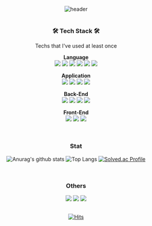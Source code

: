 <div align="center">
  
![header](https://capsule-render.vercel.app/api?type=waving&height=200&text=WorldOneTop!&fontAlign=70&fontAlignY=40&color=gradient)
<br>
<br>

<h3>🛠 Tech Stack 🛠</h3>
  Techs that I've used at least once<br>
  
  
  <b>Language</b><br>
  <img src="https://img.shields.io/badge/Kotlin-7F52FF?style=flat-square&logo=C%2B%2B&logoColor=white"/>
  <img src="https://img.shields.io/badge/Java-007396?style=flat-square&logo=Java&logoColor=white"/> 
  <img src="https://img.shields.io/badge/Python-3766AB?style=flat-square&logo=Python&logoColor=white"/>
  <img src="https://img.shields.io/badge/Dart-0175C2?style=flat-square&logo=Python&logoColor=white"/>
  <img src="https://img.shields.io/badge/C-A8B9CC?style=flat-square&logo=Python&logoColor=white"/>
  <img src="https://img.shields.io/badge/C++-00599C?style=flat-square&logo=Python&logoColor=white"/>
  
  <b>Application</b><br>
  <img src="https://img.shields.io/badge/Android-3DDC84?style=flat-square&logo=C%2B%2B&logoColor=white"/>
  <img src="https://img.shields.io/badge/Django-092E20?style=flat-square&logo=C%2B%2B&logoColor=white"/>
  <img src="https://img.shields.io/badge/Flutter-02569B?style=flat-square&logo=C%2B%2B&logoColor=white"/>
  <img src="https://img.shields.io/badge/Node.js-339933?style=flat-square&logo=MySql&logoColor=white"/>
  
  <b>Back-End</b><br>
  <img src="https://img.shields.io/badge/Mysql-E6B91E?style=flat-square&logo=MySql&logoColor=white"/>
  <img src="https://img.shields.io/badge/PHP-777BB4?style=flat-square&logo=MySql&logoColor=white"/>
  <img src="https://img.shields.io/badge/Linux-FCC624?style=flat-square&logo=MySql&logoColor=white"/>
  <img src="https://img.shields.io/badge/Apache-D22128?style=flat-square&logo=MySql&logoColor=white"/>
  
  <b>Front-End</b><br>
  <img src="https://img.shields.io/badge/HTML5-E34F26?style=flat-square&logo=css3&logoColor=white"/>
  <img src="https://img.shields.io/badge/Javascript-ffb13b?style=flat-square&logo=javascript&logoColor=white"/>
  <img src="https://img.shields.io/badge/css-1572B6?style=flat-square&logo=css3&logoColor=white"/>
  
<br>



<h3 >Stat</h3>
  
  ![Anurag's github stats](https://github-readme-stats.vercel.app/api?username=WorldOneTop&show_icons=true&theme=vue)
  ![Top Langs](https://github-readme-stats.vercel.app/api/top-langs/?username=WorldOneTop&layout=compact&theme=vue)
  [![Solved.ac Profile](http://mazassumnida.wtf/api/generate_badge?boj=dlwpdlf147)](https://solved.ac/dlwpdlf147)

<br>
  
  
<h3 >Others</h3>
  <a href="https://velog.io/@dlwpdlf147"><img src="https://img.shields.io/badge/Tech%20Blog-11B48A?style=flat-square&logo=Vimeo&logoColor=white&link=https://velog.io/@dlwpdlf147"/></a>
  <a href="https://www.instagram.com/woo0_hooo/"><img src="https://img.shields.io/badge/Notion-000000?style=flat-square&logo=Instagram&logoColor=white&link=https://www.instagram.com/woo0_hooo/"/></a>
  <a href="mailto:dlwpdlf147@naver.com"><img src="https://img.shields.io/badge/Naver-03C75A?style=flat-square&logo=Gmail&logoColor=white&link=dlwpdlf147@naver.com"/></a>
  
  
<br>
<br>
  
  [![Hits](https://hits.seeyoufarm.com/api/count/incr/badge.svg?url=https%3A%2F%2Fgithub.com%2FWorldOneTop%2Fhit-counter&count_bg=%2379C83D&title_bg=%23555555&icon=github.svg&icon_color=%23E7E7E7&title=hits&edge_flat=false)](https://hits.seeyoufarm.com)
  
</div>
